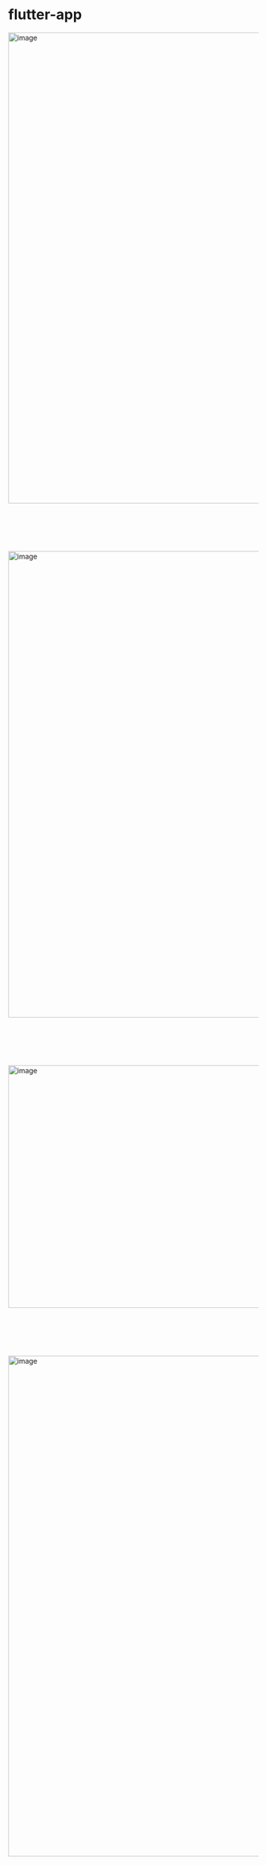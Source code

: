 # flutter-app

<img width="1919" height="947" alt="image" src="https://github.com/user-attachments/assets/01e1e1dd-0f63-4aec-ad5a-3c6f5bcbc081" />

<br><br>
<br><br>

<img width="1919" height="938" alt="image" src="https://github.com/user-attachments/assets/6ca4480d-5d50-4b2e-8abb-fe258e7f635b" />



<br><br>
<br><br>

<img width="1916" height="488" alt="image" src="https://github.com/user-attachments/assets/f8167a58-80f1-43ef-9664-1ae61f38c574" />

<br><br>
<br><br>

<img width="1919" height="1007" alt="image" src="https://github.com/user-attachments/assets/42074e79-173e-4340-9ffb-cb420cebc2cb" />
